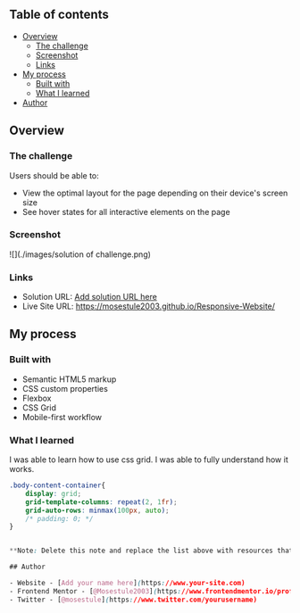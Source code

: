 ## Table of contents

- [Overview](#overview)
  - [The challenge](#the-challenge)
  - [Screenshot](#screenshot)
  - [Links](#links)
- [My process](#my-process)
  - [Built with](#built-with)
  - [What I learned](#what-i-learned)
- [Author](#author)

## Overview

### The challenge

Users should be able to:

- View the optimal layout for the page depending on their device's screen size
- See hover states for all interactive elements on the page

### Screenshot

![](./images/solution of challenge.png)

### Links

- Solution URL: [Add solution URL here](https://your-solution-url.com)
- Live Site URL: https://mosestule2003.github.io/Responsive-Website/

## My process

### Built with

- Semantic HTML5 markup
- CSS custom properties
- Flexbox
- CSS Grid
- Mobile-first workflow

### What I learned

I was able to learn how to use css grid. I was able to fully understand how it works.

```css
.body-content-container{
    display: grid;
    grid-template-columns: repeat(2, 1fr);
    grid-auto-rows: minmax(100px, auto);
    /* padding: 0; */
}


**Note: Delete this note and replace the list above with resources that helped you during the challenge. These could come in handy for anyone viewing your solution or for yourself when you look back on this project in the future.**

## Author

- Website - [Add your name here](https://www.your-site.com)
- Frontend Mentor - [@Mosestule2003](https://www.frontendmentor.io/profile/Mosestule2003)
- Twitter - [@mosestule](https://www.twitter.com/yourusername)
